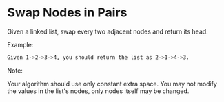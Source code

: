 # Swap Nodes in Pairs

Given a linked list, swap every two adjacent nodes and return its head.

Example:

```bash
Given 1->2->3->4, you should return the list as 2->1->4->3.
```

Note:

Your algorithm should use only constant extra space.
You may not modify the values in the list's nodes, only nodes itself may be changed.